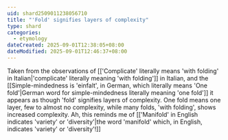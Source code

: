 ```yaml
---
uid: shard2509011238056710
title: "'Fold' signifies layers of complexity"
type: shard
categories:
  - etymology
dateCreated: 2025-09-01T12:38:05+08:00
dateModified: 2025-09-01T12:46:37+08:00
---
```

Taken from the observations of [['Complicate' literally means 'with folding' in Italian|'complicate' literally meaning 'with folding']] in Italian, and the [[Simple-mindedness is 'einfalt', in German, which literally means 'One fold'|German word for simple-mindedness literally meaning 'one fold']] it appears as though 'fold' signifies layers of complexity. One fold means one layer, few to almost no complexity, while many folds, 'with folding', shows increased complexity. Ah, this reminds me of [['Manifold' in English indicates 'variety' or 'diversity'|the word 'manifold' which, in English, indicates 'variety' or 'diversity'!]]
